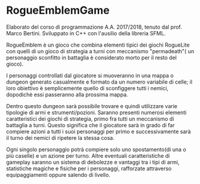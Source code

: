 # RogueEmblemGame
Elaborato del corso di programmazione A.A. 2017/2018, tenuto dal prof. Marco Bertini.
Sviluppato in C++ con l'ausilio della libreria SFML.

RogueEmblem è un gioco che combina elementi tipici dei giochi RogueLite con quelli di un  gioco di strategia a turni con meccanismo "permadeath"( un personaggio sconfitto in battaglia è considerato morto per il resto del gioco).

I personaggi controllati dal giocatore si muoveranno in una mappa o dungeon generato casualmente e formato da un numero variabile di celle; il loro obiettivo è semplicemente quello di sconfiggere tutti i nemici, dopodichè essi passeranno alla prossima mappa.

Dentro questo dungeon sarà possibile trovare e quindi utilizzare varie tipologie di armi e strumenti/pozioni.
Saranno presenti numerosi elementi caratteristici dei giochi di strategia, primo fra tutti un meccanismo di battaglia a turni. Questo significa che il giocatore sarà in grado di far compiere azioni a tutti i suoi personaggi per primo e successivamente sarà il turno dei nemici di ripetere la stessa cosa.

Ogni singolo personaggio potrà compiere solo uno spostamento(di una o più caselle) e un azione per turno.
Altre eventuali caratteristiche di gameplay saranno un sistema di debolezze e vantaggi tra i tipi di armi, statistiche magiche e fisiche per i personaggi, rafforzate attraverso equipaggiamenti oppure salendo di livello.
